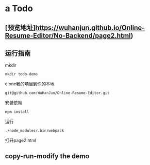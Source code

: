 # a Todo

## [预览地址]https://wuhanjun.github.io/Online-Resume-Editor/No-Backend/page2.html)

## 运行指南

mkdir
```
mkdir todo-demo
```

clone我的项目到你的本地 

```
git@github.com:WuHanJun/Online-Resume-Editor.git
```

安装依赖

```
npm install
```

运行
```
./node_modules/.bin/webpack
```

打开page2.html

## copy-run-modify the demo


